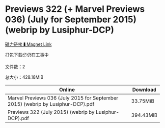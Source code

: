 # Previews 322 (+ Marvel Previews 036) (July for September 2015) (webrip by Lusiphur-DCP)

[磁力链接⬇Magnet Link](magnet:?xt=urn:btih:7dd52315a093df937f31bb2ab84cd9995fc9eb1a&dn=Previews%20322%20%28%2B%20Marvel%20Previews%20036%29%20%28July%20for%20September%202015%29%20%28webrip%20by%20Lusiphur-DCP%29)

打包下载📦仍在工事中

文件数：2

总大小：428.18MiB

Online | Download
--- | ---
Marvel Previews 036 (July 2015 for September 2015) (webrip by Lusiphur-DCP).pdf | 33.75MiB
Previews 322 (July 2015) (webrip by Lusiphur-DCP).pdf | 394.43MiB